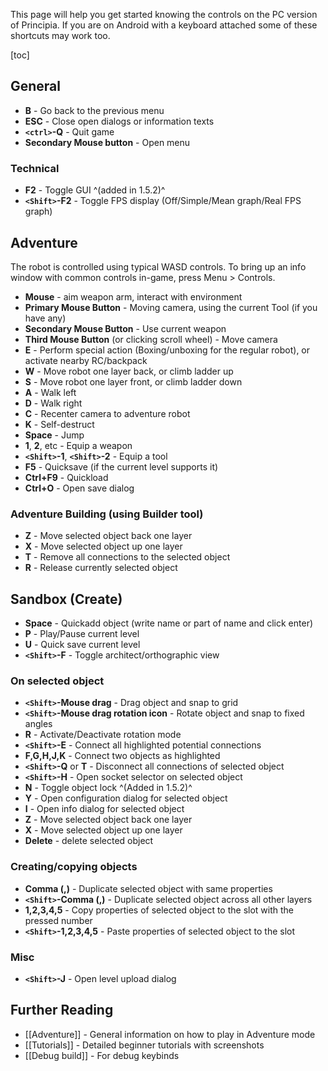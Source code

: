This page will help you get started knowing the controls on the PC version of Principia. If you are on Android with a keyboard attached some of these shortcuts may work too.

[toc]

## General
- **B** - Go back to the previous menu
- **ESC** - Close open dialogs or information texts
- **`<ctrl>`-Q** - Quit game
- **Secondary Mouse button** - Open menu

### Technical
- **F2** - Toggle GUI ^(added in 1.5.2)^
- **`<Shift>`-F2** - Toggle FPS display (Off/Simple/Mean graph/Real FPS graph)

## Adventure
The robot is controlled using typical WASD controls. To bring up an info window with common controls in-game, press Menu > Controls.

- **Mouse** - aim weapon arm, interact with environment
- **Primary Mouse Button** - Moving camera, using the current Tool (if you have any)
- **Secondary Mouse Button** - Use current weapon
- **Third Mouse Button** (or clicking scroll wheel) - Move camera
- **E** - Perform special action (Boxing/unboxing for the regular robot), or activate nearby RC/backpack
- **W** - Move robot one layer back, or climb ladder up
- **S** - Move robot one layer front, or climb ladder down
- **A** - Walk left
- **D** - Walk right
- **C** - Recenter camera to adventure robot
- **K** - Self-destruct
- **Space** - Jump
- **1**, **2**, etc - Equip a weapon
- **`<Shift>`-1**, **`<Shift>`-2** - Equip a tool
- **F5** - Quicksave (if the current level supports it)
- **Ctrl+F9** - Quickload
- **Ctrl+O** - Open save dialog

### Adventure Building (using Builder tool)
- **Z** - Move selected object back one layer
- **X** - Move selected object up one layer
- **T** - Remove all connections to the selected object
- **R** - Release currently selected object

## Sandbox (Create)
- **Space** - Quickadd object (write name or part of name and click enter)
- **P** - Play/Pause current level
- **U** - Quick save current level
- **`<Shift>`-F** - Toggle architect/orthographic view

### On selected object
- **`<Shift>`-Mouse drag** - Drag object and snap to grid
- **`<Shift>`-Mouse drag rotation icon** - Rotate object and snap to fixed angles
- **R** - Activate/Deactivate rotation mode
- **`<Shift>`-E** - Connect all highlighted potential connections
- **F,G,H,J,K** - Connect two objects as highlighted
- **`<Shift>`-Q** or **T** - Disconnect all connections of selected object
- **`<Shift>`-H** - Open socket selector on selected object
- **N** - Toggle object lock ^(Added in 1.5.2)^
- **Y** - Open configuration dialog for selected object
- **I** - Open info dialog for selected object
- **Z** - Move selected object back one layer
- **X** - Move selected object up one layer
- **Delete** - delete selected object

### Creating/copying objects
- **Comma (,)** - Duplicate selected object with same properties
- **`<Shift>`-Comma (,)** - Duplicate selected object across all other layers
- **1,2,3,4,5** - Copy properties of selected object to the slot with the pressed number
- **`<Shift>`-1,2,3,4,5** - Paste properties of selected object to the slot

### Misc
- **`<Shift>`-J** - Open level upload dialog

## Further Reading
- [[Adventure]] - General information on how to play in Adventure mode
- [[Tutorials]] - Detailed beginner tutorials with screenshots
- [[Debug build]] - For debug keybinds